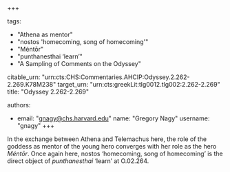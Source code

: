 +++

tags:
- "Athena as mentor"
- "nostos &#39;homecoming, song of homecoming&#39;"
- "Méntōr"
- "punthanesthai ‘learn’"
- "A Sampling of Comments on the Odyssey"

citable_urn: "urn:cts:CHS:Commentaries.AHCIP:Odyssey.2.262-2.269.K78M238"
target_urn: "urn:cts:greekLit:tlg0012.tlg002:2.262-2.269"
title: "Odyssey 2.262-2.269"

authors:
- email: "gnagy@chs.harvard.edu"
  name: "Gregory Nagy"
  username: "gnagy"
+++

<p>In the exchange between Athena and Telemachus here, the role of the goddess as mentor of the young hero converges with her role as the hero <em>Méntōr</em>. Once again here, nostos ‘homecoming, song of homecoming’ is the direct object of <em>punthanesthai</em> ‘learn’ at O.02.264. </p>